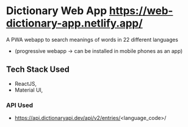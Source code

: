 # Dictionary Web App https://web-dictionary-app.netlify.app/

A PWA webapp to search meanings of words in 22 different languages

- (progressive webapp -> can be installed in mobile phones as an app)

## Tech Stack Used

- ReactJS,
- Material UI,

### API Used

- https://api.dictionaryapi.dev/api/v2/entries/<language_code>/<word>
